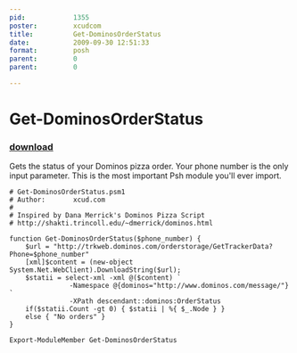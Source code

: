 ```yaml
---
pid:            1355
poster:         xcudcom
title:          Get-DominosOrderStatus
date:           2009-09-30 12:51:33
format:         posh
parent:         0
parent:         0

---
```


# Get-DominosOrderStatus

### [download](1355.ps1)

Gets the status of your Dominos pizza order. Your phone number is the only input parameter. This is the most important Psh module you'll ever import.

```posh
# Get-DominosOrderStatus.psm1
# Author:       xcud.com
#
# Inspired by Dana Merrick's Dominos Pizza Script
# http://shakti.trincoll.edu/~dmerrick/dominos.html

function Get-DominosOrderStatus($phone_number) {
	$url = "http://trkweb.dominos.com/orderstorage/GetTrackerData?Phone=$phone_number"
	[xml]$content = (new-object System.Net.WebClient).DownloadString($url);
	$statii = select-xml -xml @($content) `
			   -Namespace @{dominos="http://www.dominos.com/message/"} `
			   -XPath descendant::dominos:OrderStatus
	if($statii.Count -gt 0) { $statii | %{ $_.Node } }
	else { "No orders" }
}

Export-ModuleMember Get-DominosOrderStatus
```
